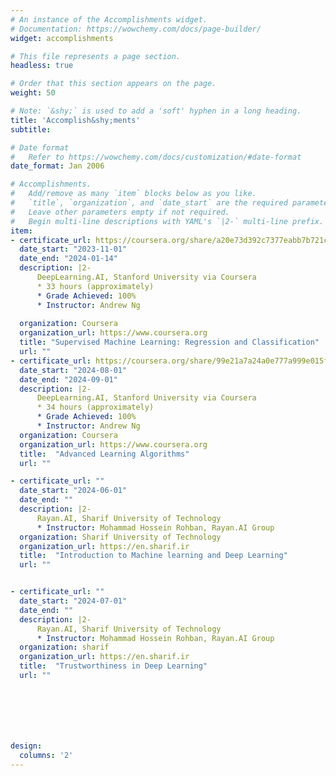 ```yaml
---
# An instance of the Accomplishments widget.
# Documentation: https://wowchemy.com/docs/page-builder/
widget: accomplishments

# This file represents a page section.
headless: true

# Order that this section appears on the page.
weight: 50

# Note: `&shy;` is used to add a 'soft' hyphen in a long heading.
title: 'Accomplish&shy;ments'
subtitle:

# Date format
#   Refer to https://wowchemy.com/docs/customization/#date-format
date_format: Jan 2006

# Accomplishments.
#   Add/remove as many `item` blocks below as you like.
#   `title`, `organization`, and `date_start` are the required parameters.
#   Leave other parameters empty if not required.
#   Begin multi-line descriptions with YAML's `|2-` multi-line prefix.
item:
- certificate_url: https://coursera.org/share/a20e73d392c7377eabb7b721c8762300 
  date_start: "2023-11-01"
  date_end: "2024-01-14"
  description: |2-
      DeepLearning.AI, Stanford University via Coursera
      * 33 hours (approximately)
      * Grade Achieved: 100%
      * Instructor: Andrew Ng
        
  organization: Coursera
  organization_url: https://www.coursera.org
  title: "Supervised Machine Learning: Regression and Classification"
  url: ""
- certificate_url: https://coursera.org/share/99e21a7a24a0e777a999e015f5debf34
  date_start: "2024-08-01"
  date_end: "2024-09-01"
  description: |2-
      DeepLearning.AI, Stanford University via Coursera
      * 34 hours (approximately)
      * Grade Achieved: 100%
      * Instructor: Andrew Ng
  organization: Coursera
  organization_url: https://www.coursera.org
  title:  "Advanced Learning Algorithms"
  url: ""

- certificate_url: ""
  date_start: "2024-06-01"
  date_end: ""
  description: |2-
      Rayan.AI, Sharif University of Technology
      * Instructor: Mohammad Hossein Rohban, Rayan.AI Group
  organization: Sharif University of Technology
  organization_url: https://en.sharif.ir
  title:  "Introduction to Machine learning and Deep Learning"
  url: ""


- certificate_url: ""
  date_start: "2024-07-01"
  date_end: ""
  description: |2-
      Rayan.AI, Sharif University of Technology
      * Instructor: Mohammad Hossein Rohban, Rayan.AI Group
  organization: sharif
  organization_url: https://en.sharif.ir
  title:  "Trustworthiness in Deep Learning"
  url: ""







design:
  columns: '2' 
---
```

